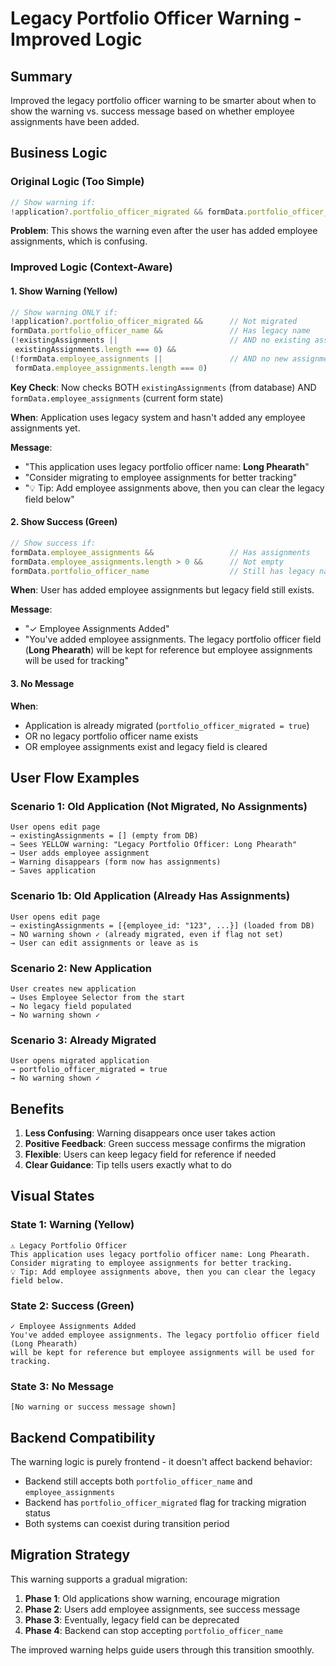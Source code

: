 # Legacy Portfolio Officer Warning - Improved Logic

## Summary
Improved the legacy portfolio officer warning to be smarter about when to show the warning vs. success message based on whether employee assignments have been added.

## Business Logic

### Original Logic (Too Simple)
```typescript
// Show warning if:
!application?.portfolio_officer_migrated && formData.portfolio_officer_name
```

**Problem**: This shows the warning even after the user has added employee assignments, which is confusing.

### Improved Logic (Context-Aware)

#### 1. Show Warning (Yellow)
```typescript
// Show warning ONLY if:
!application?.portfolio_officer_migrated &&      // Not migrated
formData.portfolio_officer_name &&               // Has legacy name
(!existingAssignments ||                         // AND no existing assignments from DB
 existingAssignments.length === 0) &&
(!formData.employee_assignments ||               // AND no new assignments in form
 formData.employee_assignments.length === 0)
```

**Key Check**: Now checks BOTH `existingAssignments` (from database) AND `formData.employee_assignments` (current form state)

**When**: Application uses legacy system and hasn't added any employee assignments yet.

**Message**: 
- "This application uses legacy portfolio officer name: **Long Phearath**"
- "Consider migrating to employee assignments for better tracking"
- "💡 Tip: Add employee assignments above, then you can clear the legacy field below"

#### 2. Show Success (Green)
```typescript
// Show success if:
formData.employee_assignments &&                 // Has assignments
formData.employee_assignments.length > 0 &&      // Not empty
formData.portfolio_officer_name                  // Still has legacy name
```

**When**: User has added employee assignments but legacy field still exists.

**Message**:
- "✓ Employee Assignments Added"
- "You've added employee assignments. The legacy portfolio officer field (**Long Phearath**) will be kept for reference but employee assignments will be used for tracking"

#### 3. No Message
**When**: 
- Application is already migrated (`portfolio_officer_migrated = true`)
- OR no legacy portfolio officer name exists
- OR employee assignments exist and legacy field is cleared

## User Flow Examples

### Scenario 1: Old Application (Not Migrated, No Assignments)
```
User opens edit page
→ existingAssignments = [] (empty from DB)
→ Sees YELLOW warning: "Legacy Portfolio Officer: Long Phearath"
→ User adds employee assignment
→ Warning disappears (form now has assignments)
→ Saves application
```

### Scenario 1b: Old Application (Already Has Assignments)
```
User opens edit page
→ existingAssignments = [{employee_id: "123", ...}] (loaded from DB)
→ NO warning shown ✓ (already migrated, even if flag not set)
→ User can edit assignments or leave as is
```

### Scenario 2: New Application
```
User creates new application
→ Uses Employee Selector from the start
→ No legacy field populated
→ No warning shown ✓
```

### Scenario 3: Already Migrated
```
User opens migrated application
→ portfolio_officer_migrated = true
→ No warning shown ✓
```

## Benefits

1. **Less Confusing**: Warning disappears once user takes action
2. **Positive Feedback**: Green success message confirms the migration
3. **Flexible**: Users can keep legacy field for reference if needed
4. **Clear Guidance**: Tip tells users exactly what to do

## Visual States

### State 1: Warning (Yellow)
```
⚠️ Legacy Portfolio Officer
This application uses legacy portfolio officer name: Long Phearath.
Consider migrating to employee assignments for better tracking.
💡 Tip: Add employee assignments above, then you can clear the legacy field below.
```

### State 2: Success (Green)
```
✓ Employee Assignments Added
You've added employee assignments. The legacy portfolio officer field (Long Phearath)
will be kept for reference but employee assignments will be used for tracking.
```

### State 3: No Message
```
[No warning or success message shown]
```

## Backend Compatibility

The warning logic is purely frontend - it doesn't affect backend behavior:
- Backend still accepts both `portfolio_officer_name` and `employee_assignments`
- Backend has `portfolio_officer_migrated` flag for tracking migration status
- Both systems can coexist during transition period

## Migration Strategy

This warning supports a gradual migration:
1. **Phase 1**: Old applications show warning, encourage migration
2. **Phase 2**: Users add employee assignments, see success message
3. **Phase 3**: Eventually, legacy field can be deprecated
4. **Phase 4**: Backend can stop accepting `portfolio_officer_name`

The improved warning helps guide users through this transition smoothly.
